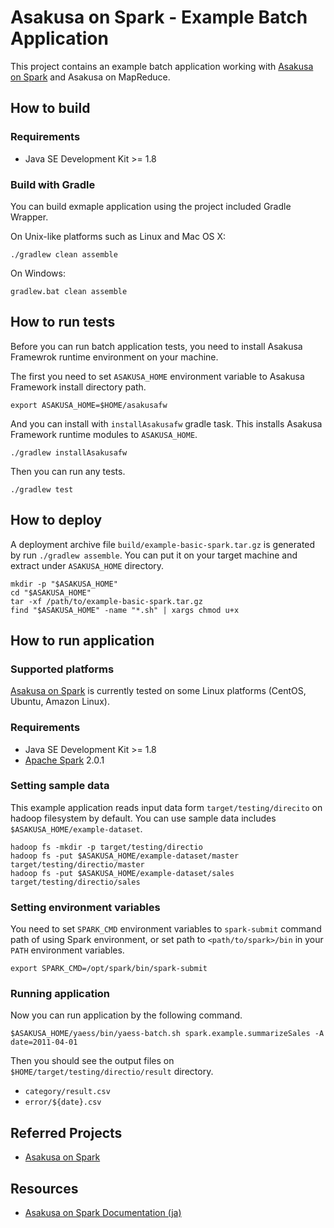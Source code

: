 # Asakusa on Spark - Example Batch Application

This project contains an example batch application working with [Asakusa on Spark](https://github.com/asakusafw/asakusafw-spark) and Asakusa on MapReduce.

## How to build

### Requirements

* Java SE Development Kit >= 1.8

### Build with Gradle

You can build exmaple application using the project included Gradle Wrapper.

On Unix-like platforms such as Linux and Mac OS X:

```
./gradlew clean assemble
```

On Windows:

```
gradlew.bat clean assemble
```

## How to run tests

Before you can run batch application tests, you need to install Asakusa Framewrok runtime environment on your machine.

The first you need to set `ASAKUSA_HOME` environment variable to Asakusa Framework install directory path.

```
export ASAKUSA_HOME=$HOME/asakusafw
```

And you can install with `installAsakusafw` gradle task. This installs Asakusa Framework runtime modules to `ASAKUSA_HOME`.

```
./gradlew installAsakusafw
```

Then you can run any tests.

```
./gradlew test
```

## How to deploy

A deployment archive file `build/example-basic-spark.tar.gz` is generated by run `./gradlew assemble`.
You can put it on your target machine and extract under `ASAKUSA_HOME` directory.

```
mkdir -p "$ASAKUSA_HOME"
cd "$ASAKUSA_HOME"
tar -xf /path/to/example-basic-spark.tar.gz
find "$ASAKUSA_HOME" -name "*.sh" | xargs chmod u+x
```

## How to run application

### Supported platforms

[Asakusa on Spark](https://github.com/asakusafw/asakusafw-spark) is currently tested on some Linux platforms (CentOS, Ubuntu, Amazon Linux).

### Requirements

* Java SE Development Kit >= 1.8
* [Apache Spark](http://spark.apache.org/) 2.0.1

### Setting sample data

This example application reads input data form `target/testing/direcito` on hadoop filesystem by default.
You can use sample data includes `$ASAKUSA_HOME/example-dataset`.

```
hadoop fs -mkdir -p target/testing/directio
hadoop fs -put $ASAKUSA_HOME/example-dataset/master target/testing/directio/master
hadoop fs -put $ASAKUSA_HOME/example-dataset/sales target/testing/directio/sales
```

### Setting environment variables

You need to set `SPARK_CMD` environment variables to `spark-submit` command path of using Spark environment, or set path to `<path/to/spark>/bin` in your `PATH` environment variables.

```
export SPARK_CMD=/opt/spark/bin/spark-submit
```

### Running application

Now you can run application by the following command.

```
$ASAKUSA_HOME/yaess/bin/yaess-batch.sh spark.example.summarizeSales -A date=2011-04-01
```

Then you should see the output files on `$HOME/target/testing/directio/result` directory.

* `category/result.csv`
* `error/${date}.csv`

## Referred Projects
* [Asakusa on Spark](https://github.com/asakusafw/asakusafw-spark)

## Resources
* [Asakusa on Spark Documentation (ja)](http://docs.asakusafw.com/asakusa-on-spark/)
